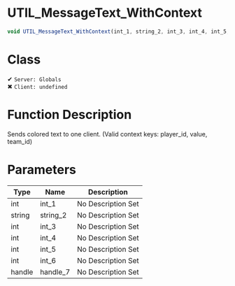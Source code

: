 # UTIL_MessageText_WithContext
```js	
void UTIL_MessageText_WithContext(int_1, string_2, int_3, int_4, int_5, int_6, handle_7)
```
# Class
✔ `Server: Globals`  
✖ `Client: undefined`  

# Function Description
Sends colored text to one client. (Valid context keys: player_id, value, team_id)
# Parameters
Type|Name|Description
--|--|--
int|int_1|No Description Set
string|string_2|No Description Set
int|int_3|No Description Set
int|int_4|No Description Set
int|int_5|No Description Set
int|int_6|No Description Set
handle|handle_7|No Description Set
